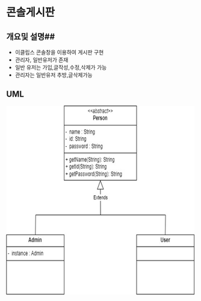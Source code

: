 # 콘솔게시판 #

## 개요및 설명##
* 이클립스 콘솔창을 이용하여 게시판 구현
* 관리자, 일반유저가 존재
* 일반 유저는 가입,글작성,수정,삭제가 가능
* 관리자는 일반유저 추방,글삭제가능

## UML ##
<img src = "board/image/콘솔게시판.jpg" width = "500" height = "500">

